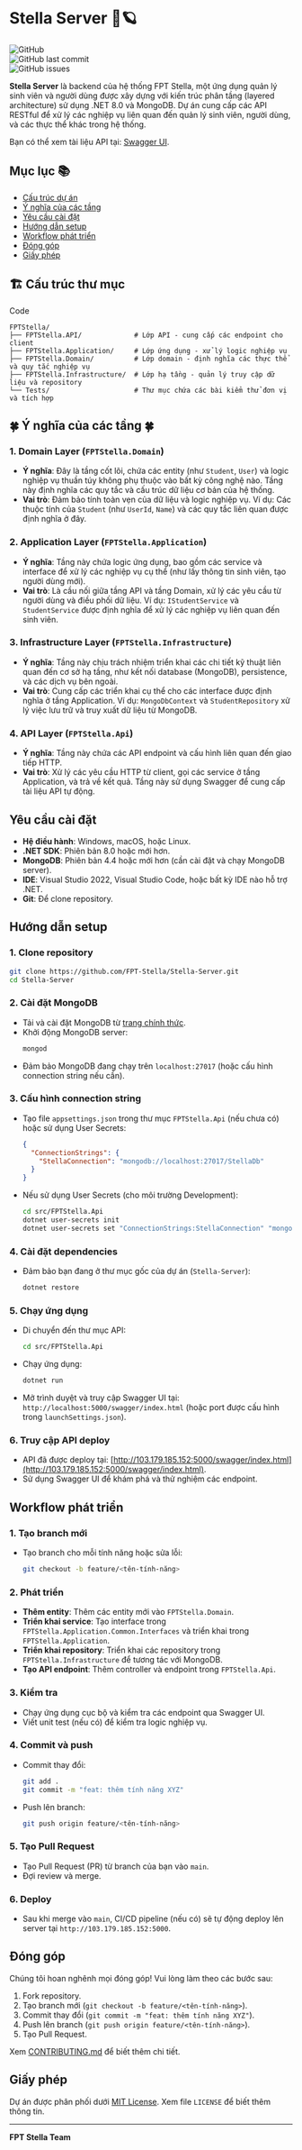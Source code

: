 # Stella Server 🌠🪐

![GitHub](https://img.shields.io/github/license/FPT-Stella/Stella-Server)  
![GitHub last commit](https://img.shields.io/github/last-commit/FPT-Stella/Stella-Server)  
![GitHub issues](https://img.shields.io/github/issues/FPT-Stella/Stella-Server)

**Stella Server** là backend của hệ thống FPT Stella, một ứng dụng quản lý sinh viên và người dùng được xây dựng với kiến trúc phân tầng (layered architecture) sử dụng .NET 8.0 và MongoDB. Dự án cung cấp các API RESTful để xử lý các nghiệp vụ liên quan đến quản lý sinh viên, người dùng, và các thực thể khác trong hệ thống.

Bạn có thể xem tài liệu API tại: [Swagger UI](http://103.179.185.152:5000/swagger/index.html).

## Mục lục 📚

- [Cấu trúc dự án](#cấu-trúc-thư-mục)
- [Ý nghĩa của các tầng](#ý-nghĩa-của-các-tầng)
- [Yêu cầu cài đặt](#yêu-cầu-cài-đặt)
- [Hướng dẫn setup](#hướng-dẫn-setup)
- [Workflow phát triển](#workflow-phát-triển)
- [Đóng góp](#đóng-góp)
- [Giấy phép](#giấy-phép)

## 🏗️ **Cấu trúc thư mục**
Code
```
FPTStella/
├── FPTStella.API/             # Lớp API - cung cấp các endpoint cho client
├── FPTStella.Application/     # Lớp ứng dụng - xử lý logic nghiệp vụ
├── FPTStella.Domain/          # Lớp domain - định nghĩa các thực thể và quy tắc nghiệp vụ
├── FPTStella.Infrastructure/  # Lớp hạ tầng - quản lý truy cập dữ liệu và repository
└── Tests/                     # Thư mục chứa các bài kiểm thử đơn vị và tích hợp
```
## 🍀 Ý nghĩa của các tầng 🍀

### 1. Domain Layer (`FPTStella.Domain`)
- **Ý nghĩa**: Đây là tầng cốt lõi, chứa các entity (như `Student`, `User`) và logic nghiệp vụ thuần túy không phụ thuộc vào bất kỳ công nghệ nào. Tầng này định nghĩa các quy tắc và cấu trúc dữ liệu cơ bản của hệ thống.
- **Vai trò**: Đảm bảo tính toàn vẹn của dữ liệu và logic nghiệp vụ. Ví dụ: Các thuộc tính của `Student` (như `UserId`, `Name`) và các quy tắc liên quan được định nghĩa ở đây.

### 2. Application Layer (`FPTStella.Application`)
- **Ý nghĩa**: Tầng này chứa logic ứng dụng, bao gồm các service và interface để xử lý các nghiệp vụ cụ thể (như lấy thông tin sinh viên, tạo người dùng mới).
- **Vai trò**: Là cầu nối giữa tầng API và tầng Domain, xử lý các yêu cầu từ người dùng và điều phối dữ liệu. Ví dụ: `IStudentService` và `StudentService` được định nghĩa để xử lý các nghiệp vụ liên quan đến sinh viên.

### 3. Infrastructure Layer (`FPTStella.Infrastructure`)
- **Ý nghĩa**: Tầng này chịu trách nhiệm triển khai các chi tiết kỹ thuật liên quan đến cơ sở hạ tầng, như kết nối database (MongoDB), persistence, và các dịch vụ bên ngoài.
- **Vai trò**: Cung cấp các triển khai cụ thể cho các interface được định nghĩa ở tầng Application. Ví dụ: `MongoDbContext` và `StudentRepository` xử lý việc lưu trữ và truy xuất dữ liệu từ MongoDB.

### 4. API Layer (`FPTStella.Api`)
- **Ý nghĩa**: Tầng này chứa các API endpoint và cấu hình liên quan đến giao tiếp HTTP.
- **Vai trò**: Xử lý các yêu cầu HTTP từ client, gọi các service ở tầng Application, và trả về kết quả. Tầng này sử dụng Swagger để cung cấp tài liệu API tự động.

## Yêu cầu cài đặt

- **Hệ điều hành**: Windows, macOS, hoặc Linux.
- **.NET SDK**: Phiên bản 8.0 hoặc mới hơn.
- **MongoDB**: Phiên bản 4.4 hoặc mới hơn (cần cài đặt và chạy MongoDB server).
- **IDE**: Visual Studio 2022, Visual Studio Code, hoặc bất kỳ IDE nào hỗ trợ .NET.
- **Git**: Để clone repository.

## Hướng dẫn setup

### 1. Clone repository
```bash
git clone https://github.com/FPT-Stella/Stella-Server.git
cd Stella-Server
```

### 2. Cài đặt MongoDB
- Tải và cài đặt MongoDB từ [trang chính thức](https://www.mongodb.com/try/download/community).
- Khởi động MongoDB server:
  ```bash
  mongod
  ```
- Đảm bảo MongoDB đang chạy trên `localhost:27017` (hoặc cấu hình connection string nếu cần).

### 3. Cấu hình connection string
- Tạo file `appsettings.json` trong thư mục `FPTStella.Api` (nếu chưa có) hoặc sử dụng User Secrets:
  ```json
  {
    "ConnectionStrings": {
      "StellaConnection": "mongodb://localhost:27017/StellaDb"
    }
  }
  ```
- Nếu sử dụng User Secrets (cho môi trường Development):
  ```bash
  cd src/FPTStella.Api
  dotnet user-secrets init
  dotnet user-secrets set "ConnectionStrings:StellaConnection" "mongodb://localhost:27017/StellaDb"
  ```

### 4. Cài đặt dependencies
- Đảm bảo bạn đang ở thư mục gốc của dự án (`Stella-Server`):
  ```bash
  dotnet restore
  ```

### 5. Chạy ứng dụng
- Di chuyển đến thư mục API:
  ```bash
  cd src/FPTStella.Api
  ```
- Chạy ứng dụng:
  ```bash
  dotnet run
  ```
- Mở trình duyệt và truy cập Swagger UI tại: `http://localhost:5000/swagger/index.html` (hoặc port được cấu hình trong `launchSettings.json`).

### 6. Truy cập API deploy
- API đã được deploy tại: [http://103.179.185.152:5000/swagger/index.html](http://103.179.185.152:5000/swagger/index.html).
- Sử dụng Swagger UI để khám phá và thử nghiệm các endpoint.

## Workflow phát triển

### 1. Tạo branch mới
- Tạo branch cho mỗi tính năng hoặc sửa lỗi:
  ```bash
  git checkout -b feature/<tên-tính-năng>
  ```

### 2. Phát triển
- **Thêm entity**: Thêm các entity mới vào `FPTStella.Domain`.
- **Triển khai service**: Tạo interface trong `FPTStella.Application.Common.Interfaces` và triển khai trong `FPTStella.Application`.
- **Triển khai repository**: Triển khai các repository trong `FPTStella.Infrastructure` để tương tác với MongoDB.
- **Tạo API endpoint**: Thêm controller và endpoint trong `FPTStella.Api`.

### 3. Kiểm tra
- Chạy ứng dụng cục bộ và kiểm tra các endpoint qua Swagger UI.
- Viết unit test (nếu có) để kiểm tra logic nghiệp vụ.

### 4. Commit và push
- Commit thay đổi:
  ```bash
  git add .
  git commit -m "feat: thêm tính năng XYZ"
  ```
- Push lên branch:
  ```bash
  git push origin feature/<tên-tính-năng>
  ```

### 5. Tạo Pull Request
- Tạo Pull Request (PR) từ branch của bạn vào `main`.
- Đợi review và merge.

### 6. Deploy
- Sau khi merge vào `main`, CI/CD pipeline (nếu có) sẽ tự động deploy lên server tại `http://103.179.185.152:5000`.

## Đóng góp

Chúng tôi hoan nghênh mọi đóng góp! Vui lòng làm theo các bước sau:

1. Fork repository.
2. Tạo branch mới (`git checkout -b feature/<tên-tính-năng>`).
3. Commit thay đổi (`git commit -m "feat: thêm tính năng XYZ"`).
4. Push lên branch (`git push origin feature/<tên-tính-năng>`).
5. Tạo Pull Request.

Xem [CONTRIBUTING.md](CONTRIBUTING.md) để biết thêm chi tiết.

## Giấy phép

Dự án được phân phối dưới [MIT License](LICENSE). Xem file `LICENSE` để biết thêm thông tin.

---

**FPT Stella Team**
